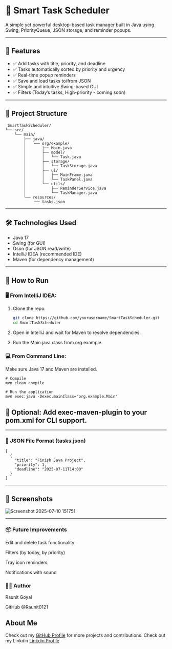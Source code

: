 # 🧠 Smart Task Scheduler

A simple yet powerful desktop-based task manager built in Java using Swing, PriorityQueue, JSON storage, and reminder popups.

---

## 📌 Features

- ✅ Add tasks with title, priority, and deadline
- ✅ Tasks automatically sorted by priority and urgency
- ✅ Real-time popup reminders
- ✅ Save and load tasks to/from JSON
- ✅ Simple and intuitive Swing-based GUI
- ✅ Filters (Today’s tasks, High-priority - coming soon)

---

## 📁 Project Structure

     SmartTaskScheduler/
    └── src/
        └── main/
            ├── java/
            │   └── org/example/
            │       ├── Main.java
            │       ├── model/
            │       │   └── Task.java
            │       ├── storage/
            │       │   └── TaskStorage.java
            │       ├── ui/
            │       │   ├── MainFrame.java
            │       │   └── TaskPanel.java
            │       └── utils/
            │           ├── ReminderService.java
            │           └── TaskManager.java
            └── resources/
                └── tasks.json

---

## 🛠️ Technologies Used

- Java 17
- Swing (for GUI)
- Gson (for JSON read/write)
- IntelliJ IDEA (recommended IDE)
- Maven (for dependency management)

---

## 🚀 How to Run

### 🖥️ From IntelliJ IDEA:

1. Clone the repo:
   ```bash
   git clone https://github.com/yourusername/SmartTaskScheduler.git
   cd SmartTaskScheduler

2. Open in IntelliJ and wait for Maven to resolve dependencies.

3. Run the Main.java class from org.example.

### 💻 From Command Line:

Make sure Java 17 and Maven are installed.

    # Compile
    mvn clean compile
    
    # Run the application
    mvn exec:java -Dexec.mainClass="org.example.Main"

    

## 🔧 Optional: Add exec-maven-plugin to your pom.xml for CLI support.

---

### 📝 JSON File Format (tasks.json)
  
    [
      {
        "title": "Finish Java Project",
        "priority": 1,
        "deadline": "2025-07-11T14:00"
      }
    ]


---


## 🎨 Screenshots

![Screenshot 2025-07-10 151751](https://github.com/user-attachments/assets/32163daa-9287-477a-8cfe-cd6da77a27c2)


---

### 📦 Future Improvements

 Edit and delete task functionality
 
 Filters (by today, by priority)
 
 Tray icon reminders
 
 Notifications with sound


### 🧑‍💻 Author

Raunit Goyal 

GitHub @Raunit0121

## About Me

Check out my [GitHub Profile](https://github.com/Raunit0121) for more projects and contributions.
Check out my Linkdin [Linkdin Profile]([https://github.com/Raunit0121](https://www.linkedin.com/in/raunit-kumar-92799926a))

